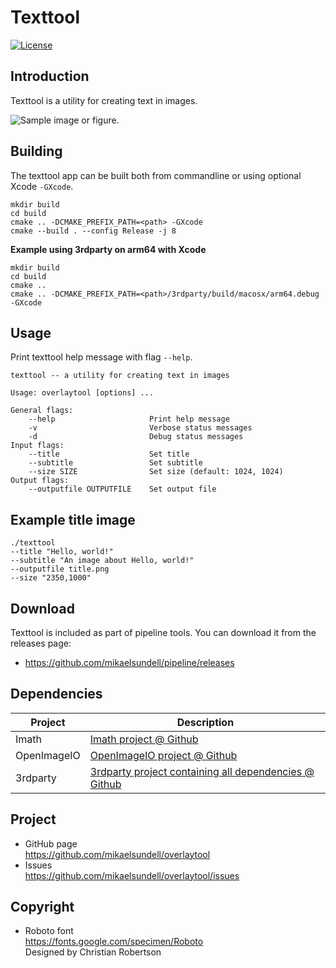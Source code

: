 Texttool
==================

[![License](https://img.shields.io/badge/license-BSD%203--Clause-blue.svg?style=flat-square)](https://github.com/mikaelsundell/texttool/blob/master/README.md)

Introduction
------------

Texttool is a utility for creating text in images.

![Sample image or figure.](images/image.png 'it8tool')

Building
--------

The texttool app can be built both from commandline or using optional Xcode `-GXcode`.

```shell
mkdir build
cd build
cmake .. -DCMAKE_PREFIX_PATH=<path> -GXcode
cmake --build . --config Release -j 8
```

**Example using 3rdparty on arm64 with Xcode**

```shell
mkdir build
cd build
cmake ..
cmake .. -DCMAKE_PREFIX_PATH=<path>/3rdparty/build/macosx/arm64.debug -GXcode
```

Usage
-----

Print texttool help message with flag ```--help```.

```shell
texttool -- a utility for creating text in images

Usage: overlaytool [options] ...

General flags:
    --help                     Print help message
    -v                         Verbose status messages
    -d                         Debug status messages
Input flags:
    --title                    Set title
    --subtitle                 Set subtitle
    --size SIZE                Set size (default: 1024, 1024)
Output flags:
    --outputfile OUTPUTFILE    Set output file
```

Example title image
--------

```shell
./texttool
--title "Hello, world!"
--subtitle "An image about Hello, world!"
--outputfile title.png 
--size "2350,1000" 
```

Download
---------

Texttool is included as part of pipeline tools. You can download it from the releases page:

* https://github.com/mikaelsundell/pipeline/releases

Dependencies
-------------

| Project     | Description |
| ----------- | ----------- |
| Imath       | [Imath project @ Github](https://github.com/AcademySoftwareFoundation/Imath)
| OpenImageIO | [OpenImageIO project @ Github](https://github.com/OpenImageIO/oiio)
| 3rdparty    | [3rdparty project containing all dependencies @ Github](https://github.com/mikaelsundell/3rdparty)

Project
-------------

* GitHub page   
https://github.com/mikaelsundell/overlaytool
* Issues   
https://github.com/mikaelsundell/overlaytool/issues

Copyright
---------

* Roboto font   
https://fonts.google.com/specimen/Roboto   
Designed by Christian Robertson

